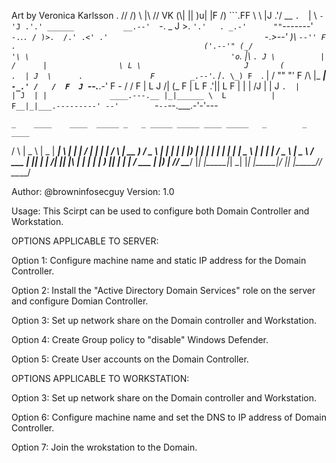 Art by Veronica Karlsson
                                            .      //
                                       /) \ |\    //
  VK                             (\\|  || \)u|   |F     /)
                                  \```.FF  \  \  |J   .'/
                               __  `.  `|   \  `-'J .'.'
        ______           __.--'  `-. \_ J    >.   `'.'   .
    _.-'      ""`-------'           `-.`.`. / )>.  /.' .<'
  .'                                   `-._>--' )\ `--''
  F .                                          ('.--'"
 (_/                                            '\
  \                                             'o`.
  |\                                                `.
  J \          |              /      |                \
   L \                       J       (             .  |
   J  \      .               F        _.--'`._  /`. \_)
    F  `.    |                       /        ""   "'
    F   /\   |_          ___|   `-_.'
   /   /  F  J `--.___.-'   F  - /
  /    F  |   L            J    /|
 (_   F   |   L            F  .'||
  L  F    |   |           |  /J  |
  | J     `.  |           | J  | |              ____.---.__
  |_|______ \  L          | F__|_|___.---------'
--'        `-`--`--.___.-'-'---

    _    ____    ____  _____ _   _ _____ _____ ____ _____   _        _    ____  
   / \  |  _ \  |  _ \| ____| \ | |_   _| ____/ ___|_   _| | |      / \  | __ ) 
  / _ \ | | | | | |_) |  _| |  \| | | | |  _| \___ \ | |   | |     / _ \ |  _ \ 
 / ___ \| |_| | |  __/| |___| |\  | | | | |___ ___) || |   | |___ / ___ \| |_) |
/_/   \_\____/  |_|   |_____|_| \_| |_| |_____|____/ |_|   |_____/_/   \_\____/ 
                                                                             
Author: @browninfosecguy
Version: 1.0

Usage: This Scirpt can be used to configure both Domain Controller and Workstation.

OPTIONS APPLICABLE TO SERVER:

Option 1: Configure machine name and static IP address for the Domain Controller.

Option 2: Install the "Active Directory Domain Services" role on the server and configure Domian Controller. 

Option 3: Set up network share on the Domain controller and Workstation.

Option 4: Create Group policy to "disable" Windows Defender.

Option 5: Create User accounts on the Domain Controller.

OPTIONS APPLICABLE TO WORKSTATION:

Option 3: Set up network share on the Domain controller and Workstation.

Option 6: Configure machine name and set the DNS to IP address of Domain Controller.

Option 7: Join the wrokstation to the Domain.
